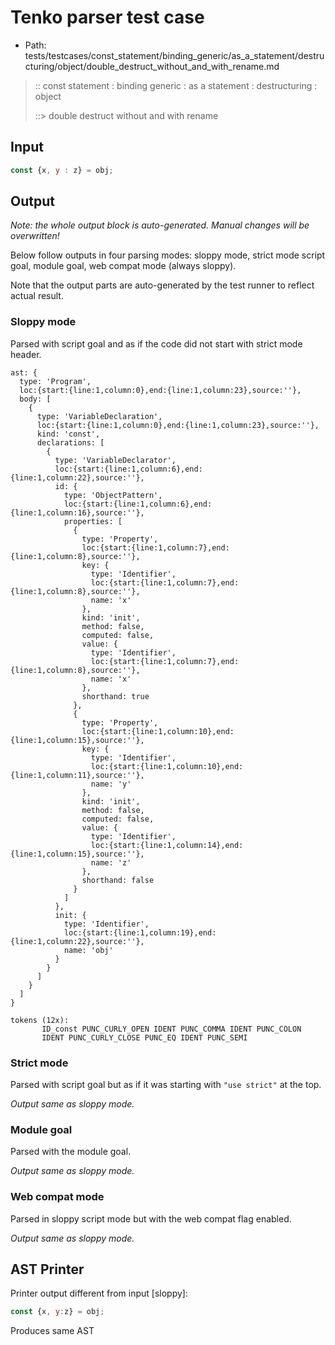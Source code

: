 # Tenko parser test case

- Path: tests/testcases/const_statement/binding_generic/as_a_statement/destructuring/object/double_destruct_without_and_with_rename.md

> :: const statement : binding generic : as a statement : destructuring : object
>
> ::> double destruct without and with rename

## Input

`````js
const {x, y : z} = obj;
`````

## Output

_Note: the whole output block is auto-generated. Manual changes will be overwritten!_

Below follow outputs in four parsing modes: sloppy mode, strict mode script goal, module goal, web compat mode (always sloppy).

Note that the output parts are auto-generated by the test runner to reflect actual result.

### Sloppy mode

Parsed with script goal and as if the code did not start with strict mode header.

`````
ast: {
  type: 'Program',
  loc:{start:{line:1,column:0},end:{line:1,column:23},source:''},
  body: [
    {
      type: 'VariableDeclaration',
      loc:{start:{line:1,column:0},end:{line:1,column:23},source:''},
      kind: 'const',
      declarations: [
        {
          type: 'VariableDeclarator',
          loc:{start:{line:1,column:6},end:{line:1,column:22},source:''},
          id: {
            type: 'ObjectPattern',
            loc:{start:{line:1,column:6},end:{line:1,column:16},source:''},
            properties: [
              {
                type: 'Property',
                loc:{start:{line:1,column:7},end:{line:1,column:8},source:''},
                key: {
                  type: 'Identifier',
                  loc:{start:{line:1,column:7},end:{line:1,column:8},source:''},
                  name: 'x'
                },
                kind: 'init',
                method: false,
                computed: false,
                value: {
                  type: 'Identifier',
                  loc:{start:{line:1,column:7},end:{line:1,column:8},source:''},
                  name: 'x'
                },
                shorthand: true
              },
              {
                type: 'Property',
                loc:{start:{line:1,column:10},end:{line:1,column:15},source:''},
                key: {
                  type: 'Identifier',
                  loc:{start:{line:1,column:10},end:{line:1,column:11},source:''},
                  name: 'y'
                },
                kind: 'init',
                method: false,
                computed: false,
                value: {
                  type: 'Identifier',
                  loc:{start:{line:1,column:14},end:{line:1,column:15},source:''},
                  name: 'z'
                },
                shorthand: false
              }
            ]
          },
          init: {
            type: 'Identifier',
            loc:{start:{line:1,column:19},end:{line:1,column:22},source:''},
            name: 'obj'
          }
        }
      ]
    }
  ]
}

tokens (12x):
       ID_const PUNC_CURLY_OPEN IDENT PUNC_COMMA IDENT PUNC_COLON
       IDENT PUNC_CURLY_CLOSE PUNC_EQ IDENT PUNC_SEMI
`````

### Strict mode

Parsed with script goal but as if it was starting with `"use strict"` at the top.

_Output same as sloppy mode._

### Module goal

Parsed with the module goal.

_Output same as sloppy mode._

### Web compat mode

Parsed in sloppy script mode but with the web compat flag enabled.

_Output same as sloppy mode._

## AST Printer

Printer output different from input [sloppy]:

````js
const {x, y:z} = obj;
````

Produces same AST
